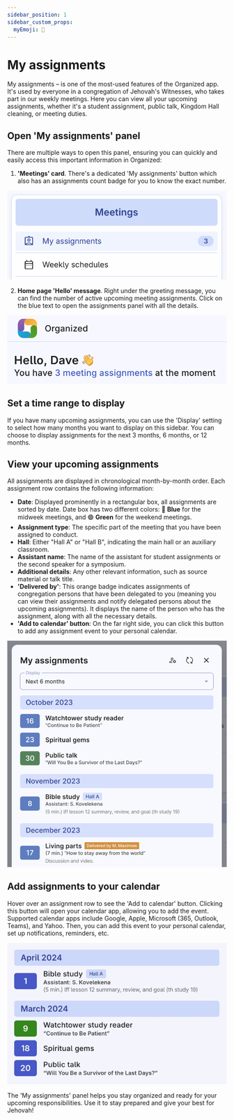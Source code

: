 ```yaml
---
sidebar_position: 1
sidebar_custom_props: 
  myEmoji: 📝
---
```


# My assignments

My assignments – is one of the most-used features of the Organized app. It's used by everyone in a congregation of Jehovah's Witnesses, who takes part in our weekly meetings. Here you can view all your upcoming assignments, whether it's a student assignment, public talk, Kingdom Hall cleaning, or meeting duties.

## Open 'My assignments' panel

There are multiple ways to open this panel, ensuring you can quickly and easily access this important information in Organized:

1. **'Meetings' card**. There's a dedicated 'My assignments' button which also has an assignments count badge for you to know the exact number.

![My assignments button](./img/open-metting-card.png)

2. **Home page 'Hello' message**. Right under the greeting message, you can find the number of active upcoming meeting assignments. Click on the blue text to open the assignments panel with all the details.

![My assignments greeting message](./img/open-greeting.png)

<!-- 3. **Mobile bottom navigation bar**. On your mobile device, you can access your upcoming assignments panel by clicking on the 'Assignments' button at the bottom navigation bar.

![My assignments bottom nav](./img/open-mobile-navbar.png) -->

## Set a time range to display

If you have many upcoming assignments, you can use the 'Display' setting to select how many months you want to display on this sidebar. You can choose to display assignments for the next 3 months, 6 months, or 12 months.

## View your upcoming assignments

All assignments are displayed in chronological month-by-month order. Each assignment row contains the following information:

- **Date**: Displayed prominently in a rectangular box, all assignments are sorted by date. Date box has two different colors: 🔵 **Blue** for the midweek meetings, and 🟢  **Green** for the weekend meetings.
- **Assignment type**: The specific part of the meeting that you have been assigned to conduct.
- **Hall**: Either "Hall A" or "Hall B", indicating the main hall or an auxiliary classroom.
- **Assistant name**: The name of the assistant for student assignments or the second speaker for a symposium.
- **Additional details**: Any other relevant information, such as source material or talk title.
- **'Delivered by'**: This orange badge indicates assignments of congregation persons that have been delegated to you (meaning you can view their assignments and notify delegated persons about the upcoming assignments). It displays the name of the person who has the assignment, along with all the necessary details.
- **'Add to calendar' button**: On the far right side, you can click this button to add any assignment event to your personal calendar.

![My assignments panel](./img/my-assignments-panel.png)

## Add assignments to your calendar

Hover over an assignment row to see the 'Add to calendar' button. Clicking this button will open your calendar app, allowing you to add the event. Supported calendar apps include Google, Apple, Microsoft (365, Outlook, Teams), and Yahoo. Then, you can add this event to your personal calendar, set up notifications, reminders, etc.

![Add assignments to calendar](./img/add-to-calendar-hover.gif)

The 'My assignments' panel helps you stay organized and ready for your upcoming responsibilities. Use it to stay prepared and give your best for Jehovah!